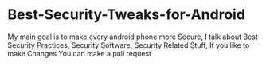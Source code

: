 # Best-Security-Tweaks-for-Android

My main goal is to make every android phone more Secure,
I talk about Best Security Practices, Security Software, Security Related Stuff,
If you like to make Changes You can make a pull request
